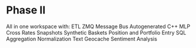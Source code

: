 # Phase II

All in one workspace with:
ETL
ZMQ Message Bus
Autogenerated C++ MLP
Cross Rates Snapshots
Synthetic Baskets
Position and Portfolio Entry
SQL Aggregation Normalization
Text Geocache Sentiment Analysis
